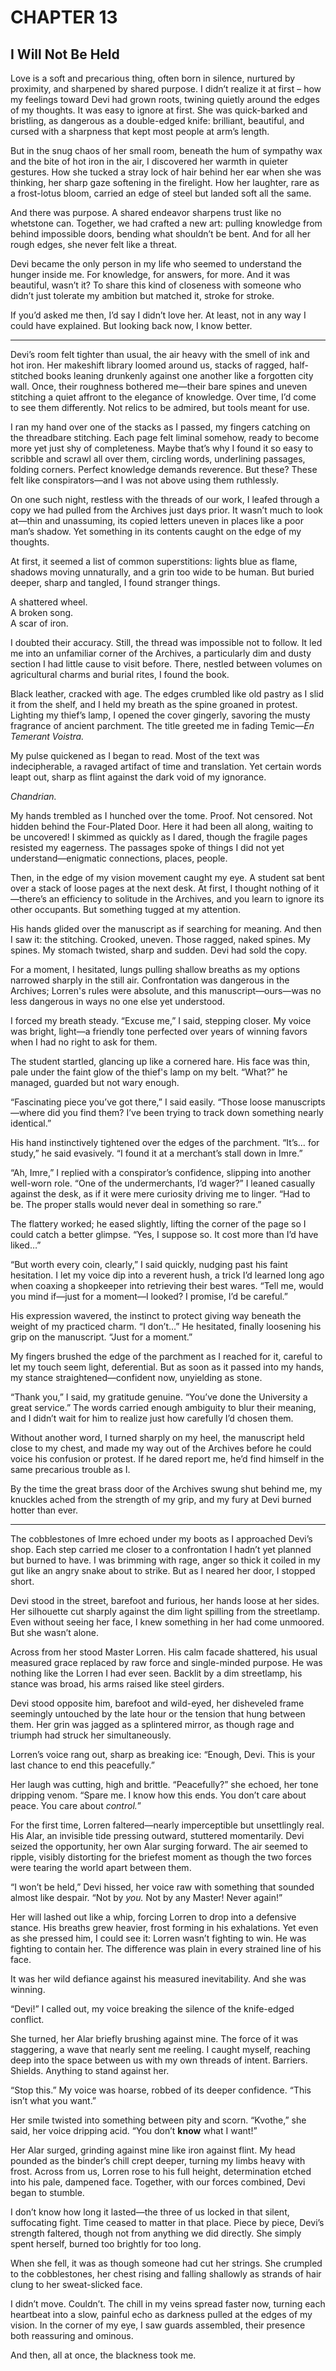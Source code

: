 # CHAPTER 13

## I Will Not Be Held  

Love is a soft and precarious thing, often born in silence, nurtured by proximity, and sharpened by shared purpose. I didn’t realize it at first – how my feelings toward Devi had grown roots, twining quietly around the edges of my thoughts. It was easy to ignore at first. She was quick-barked and bristling, as dangerous as a double-edged knife: brilliant, beautiful, and cursed with a sharpness that kept most people at arm’s length.  

But in the snug chaos of her small room, beneath the hum of sympathy wax and the bite of hot iron in the air, I discovered her warmth in quieter gestures. How she tucked a stray lock of hair behind her ear when she was thinking, her sharp gaze softening in the firelight. How her laughter, rare as a frost-lotus bloom, carried an edge of steel but landed soft all the same.  

And there was purpose. A shared endeavor sharpens trust like no whetstone can. Together, we had crafted a new art: pulling knowledge from behind impossible doors, bending what shouldn’t be bent. And for all her rough edges, she never felt like a threat.  

Devi became the only person in my life who seemed to understand the hunger inside me. For knowledge, for answers, for more. And it was beautiful, wasn’t it? To share this kind of closeness with someone who didn’t just tolerate my ambition but matched it, stroke for stroke.  

If you’d asked me then, I’d say I didn’t love her. At least, not in any way I could have explained. But looking back now, I know better.  

***

Devi’s room felt tighter than usual, the air heavy with the smell of ink and hot iron. Her makeshift library loomed around us, stacks of ragged, half-stitched books leaning drunkenly against one another like a forgotten city wall. Once, their roughness bothered me—their bare spines and uneven stitching a quiet affront to the elegance of knowledge. Over time, I’d come to see them differently. Not relics to be admired, but tools meant for use.  

I ran my hand over one of the stacks as I passed, my fingers catching on the threadbare stitching. Each page felt liminal somehow, ready to become more yet just shy of completeness. Maybe that’s why I found it so easy to scribble and scrawl all over them, circling words, underlining passages, folding corners. Perfect knowledge demands reverence. But these? These felt like conspirators—and I was not above using them ruthlessly.  

On one such night, restless with the threads of our work, I leafed through a copy we had pulled from the Archives just days prior. It wasn’t much to look at—thin and unassuming, its copied letters uneven in places like a poor man’s shadow. Yet something in its contents caught on the edge of my thoughts.  

At first, it seemed a list of common superstitions: lights blue as flame, shadows moving unnaturally, and a grin too wide to be human. But buried deeper, sharp and tangled, I found stranger things.  

A shattered wheel.  
A broken song.  
A scar of iron.  

I doubted their accuracy. Still, the thread was impossible not to follow. It led me into an unfamiliar corner of the Archives, a particularly dim and dusty section I had little cause to visit before. There, nestled between volumes on agricultural charms and burial rites, I found the book.  

Black leather, cracked with age. The edges crumbled like old pastry as I slid it from the shelf, and I held my breath as the spine groaned in protest. Lighting my thief’s lamp, I opened the cover gingerly, savoring the musty fragrance of ancient parchment. The title greeted me in fading Temic—*En Temerant Voistra.*  

My pulse quickened as I began to read. Most of the text was indecipherable, a ravaged artifact of time and translation. Yet certain words leapt out, sharp as flint against the dark void of my ignorance.  

*Chandrian.*  

My hands trembled as I hunched over the tome. Proof. Not censored. Not hidden behind the Four-Plated Door. Here it had been all along, waiting to be uncovered! I skimmed as quickly as I dared, though the fragile pages resisted my eagerness. The passages spoke of things I did not yet understand—enigmatic connections, places, people.  

Then, in the edge of my vision movement caught my eye. A student sat bent over a stack of loose pages at the next desk. At first, I thought nothing of it—there’s an efficiency to solitude in the Archives, and you learn to ignore its other occupants. But something tugged at my attention.  

His hands glided over the manuscript as if searching for meaning. And then I saw it: the stitching. Crooked, uneven. Those ragged, naked spines. My spines. My stomach twisted, sharp and sudden. Devi had sold the copy.  

For a moment, I hesitated, lungs pulling shallow breaths as my options narrowed sharply in the still air. Confrontation was dangerous in the Archives; Lorren's rules were absolute, and this manuscript—ours—was no less dangerous in ways no one else yet understood.  

I forced my breath steady. “Excuse me,” I said, stepping closer. My voice was bright, light—a friendly tone perfected over years of winning favors when I had no right to ask for them.  

The student startled, glancing up like a cornered hare. His face was thin, pale under the faint glow of the thief's lamp on my belt. “What?” he managed, guarded but not wary enough.  

“Fascinating piece you’ve got there,” I said easily. “Those loose manuscripts—where did you find them? I’ve been trying to track down something nearly identical.”  

His hand instinctively tightened over the edges of the parchment. “It’s… for study,” he said evasively. “I found it at a merchant’s stall down in Imre.”  

“Ah, Imre,” I replied with a conspirator’s confidence, slipping into another well-worn role. “One of the undermerchants, I’d wager?” I leaned casually against the desk, as if it were mere curiosity driving me to linger. “Had to be. The proper stalls would never deal in something so rare.”  

The flattery worked; he eased slightly, lifting the corner of the page so I could catch a better glimpse. “Yes, I suppose so. It cost more than I’d have liked…”  

“But worth every coin, clearly,” I said quickly, nudging past his faint hesitation. I let my voice dip into a reverent hush, a trick I’d learned long ago when coaxing a shopkeeper into retrieving their best wares. “Tell me, would you mind if—just for a moment—I looked? I promise, I’d be careful.”  

His expression wavered, the instinct to protect giving way beneath the weight of my practiced charm. “I don’t…” He hesitated, finally loosening his grip on the manuscript. “Just for a moment.”  

My fingers brushed the edge of the parchment as I reached for it, careful to let my touch seem light, deferential. But as soon as it passed into my hands, my stance straightened—confident now, unyielding as stone.  

“Thank you,” I said, my gratitude genuine. “You’ve done the University a great service.” The words carried enough ambiguity to blur their meaning, and I didn’t wait for him to realize just how carefully I’d chosen them.  

Without another word, I turned sharply on my heel, the manuscript held close to my chest, and made my way out of the Archives before he could voice his confusion or protest. If he dared report me, he’d find himself in the same precarious trouble as I.  

By the time the great brass door of the Archives swung shut behind me, my knuckles ached from the strength of my grip, and my fury at Devi burned hotter than ever. 

***  

The cobblestones of Imre echoed under my boots as I approached Devi’s shop. Each step carried me closer to a confrontation I hadn’t yet planned but burned to have. I was brimming with rage, anger so thick it coiled in my gut like an angry snake about to strike. But as I neared her door, I stopped short.  

Devi stood in the street, barefoot and furious, her hands loose at her sides. Her silhouette cut sharply against the dim light spilling from the streetlamp. Even without seeing her face, I knew something in her had come unmoored. But she wasn’t alone.  

Across from her stood Master Lorren. His calm facade shattered, his usual measured grace replaced by raw force and single-minded purpose. He was nothing like the Lorren I had ever seen. Backlit by a dim streetlamp, his stance was broad, his arms raised like steel girders. 

Devi stood opposite him, barefoot and wild-eyed, her disheveled frame seemingly untouched by the late hour or the tension that hung between them. Her grin was jagged as a splintered mirror, as though rage and triumph had struck her simultaneously.  

Lorren’s voice rang out, sharp as breaking ice: “Enough, Devi. This is your last chance to end this peacefully.”  

Her laugh was cutting, high and brittle. “Peacefully?” she echoed, her tone dripping venom. “Spare me. I know how this ends. You don’t care about peace. You care about *control.*”  

For the first time, Lorren faltered—nearly imperceptible but unsettlingly real. His Alar, an invisible tide pressing outward, stuttered momentarily. Devi seized the opportunity, her own Alar surging forward. The air seemed to ripple, visibly distorting for the briefest moment as though the two forces were tearing the world apart between them.  

“I won’t be held,” Devi hissed, her voice raw with something that sounded almost like despair. “Not by *you.* Not by any Master! Never again!”  

Her will lashed out like a whip, forcing Lorren to drop into a defensive stance. His breaths grew heavier, frost forming in his exhalations. Yet even as she pressed him, I could see it: Lorren wasn’t fighting to win. He was fighting to contain her. The difference was plain in every strained line of his face.  

It was her wild defiance against his measured inevitability. And she was winning.  

“Devi!” I called out, my voice breaking the silence of the knife-edged conflict.  

She turned, her Alar briefly brushing against mine. The force of it was staggering, a wave that nearly sent me reeling. I caught myself, reaching deep into the space between us with my own threads of intent. Barriers. Shields. Anything to stand against her.  

“Stop this.” My voice was hoarse, robbed of its deeper confidence. “This isn’t what you want.”  

Her smile twisted into something between pity and scorn. “Kvothe,” she said, her voice dripping acid. “You don’t **know** what I want!”  

Her Alar surged, grinding against mine like iron against flint. My head pounded as the binder’s chill crept deeper, turning my limbs heavy with frost. Across from us, Lorren rose to his full height, determination etched into his pale, dampened face. Together, with our forces combined, Devi began to stumble.  

I don’t know how long it lasted—the three of us locked in that silent, suffocating fight. Time ceased to matter in that place. Piece by piece, Devi’s strength faltered, though not from anything we did directly. She simply spent herself, burned too brightly for too long.

When she fell, it was as though someone had cut her strings. She crumpled to the cobblestones, her chest rising and falling shallowly as strands of hair clung to her sweat-slicked face.

I didn’t move. Couldn’t. The chill in my veins spread faster now, turning each heartbeat into a slow, painful echo as darkness pulled at the edges of my vision. In the corner of my eye, I saw guards assembled, their presence both reassuring and ominous.  

And then, all at once, the blackness took me.  
